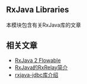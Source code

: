## RxJava Libraries

本模块包含有关RxJava库的文章
 
## 相关文章

+ [RxJava 2 Flowable](docs/RxJava2–Flowable.md)
+ [RxJava的RxRelay简介](docs/RxJava的RxRelay简介.md)
+ [rxjava-jdbc库介绍](docs/rxjava-jdbc介绍.md)